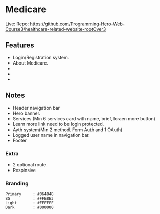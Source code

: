 # Medicare 

Live: 
Repo: https://github.com/Programming-Hero-Web-Course3/healthcare-related-website-rootOver3

## Features 
- Login/Registration system.
- About Medicare.
- 
- 
- 


## Notes
- Header navigation bar 
- Hero banner.
- Services (Min 6 services card with name, brief, loraen more button)
- Learn more link need to be login protected.
- Ayth system(Min 2 method. Form Auth and 1 OAuth)
- Logged user name in navigation bar.
- Footer
### Extra 
- 2 optional route.
- Respinsive

### Branding 
```
Primary     : #064848
BG          : #FFE8E3
Light       : #FFFFFF
Dark        : #000000
```